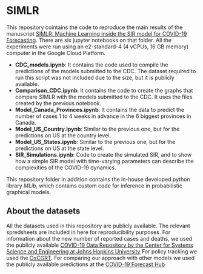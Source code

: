 # SIMLR

This repository cointains the code to reproduce the main results of the manuscript [SIMLR: Machine Learning inside the SIR model for COVID-19 Forecasting](https://arxiv.org/abs/2106.01590). 
There are six jupyter notebooks on that folder. 
All the experiments were run using an e2-standard-4 (4 vCPUs, 16 GB memory) computer in the Google Cloud Platform.


- **CDC_models.ipynb**: It contains the code used to compile the predictions of the models submitted to the CDC. The dataset required to run this script was not included due to the size, but it is publicly available.
- **Comparison_CDC.ipynb**: It contains the code to create the graphs that compare SIMLR with the models submitted to the CDC. It uses the files created by the previous notebook.
- **Model_Canada_Provinces.ipynb**: It contains the data to predict the number of cases 1 to 4 weeks in advance in the 6 biggest provinces in Canada.
- **Model_US_Country.ipynb**: Similar to the previous one, but for the predictions on US at the country level.
- **Model_US_States.ipynb**: Similar to the previous one, but for the predictions on US at the state level.
- **SIR_Simulations.ipynb**: Code to create the simulated SIR, and to show how a simple SIR model with time-varying parameters can describe the complexities of the COVID-19 dynamics.


This repository folder in addition contains the in-house developed python library *MLib*, which contains custom code for inference in probabilistic graphical models.

## About the datasets
All the datasets used in this repository are publicly available. The relevant spredsheets are included in here for reproducibility purposes.
For information about the new number of reported cases and deaths, we used the publicly available [COVID-19 Data Repository by the Center for Systems Science and Engineering at Johns Hopkins University](https://github.com/CSSEGISandData/COVID-19) 
For policy tracking we used the [OxCGRT](https://github.com/OxCGRT/covid-policy-tracker).
For comparing our approach with other models we used the publicly available predictions at the [COVID-19 Forecast Hub](https://github.com/reichlab/covid19-forecast-hub)